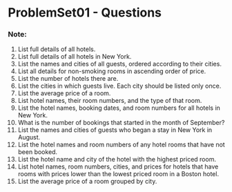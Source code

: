 # ProblemSet01 - Questions
### Note:

1. List full details of all hotels.
1. List full details of all hotels in New York.
1. List the names and cities of all guests, ordered according to their cities.
1. List all details for non-smoking rooms in ascending order of price.
1. List the number of hotels there are.
1. List the cities in which guests live. Each city should be listed only once.
1. List the average price of a room.
1. List hotel names, their room numbers, and the type of that room.
1. List the hotel names, booking dates, and room numbers for all hotels in New York.
1. What is the number of bookings that started in the month of September?
1. List the names and cities of guests who began a stay in New York in August.
1. List the hotel names and room numbers of any hotel rooms that have not been booked.
1. List the hotel name and city of the hotel with the highest priced room.
1. List hotel names, room numbers, cities, and prices for hotels that have rooms with prices lower than the lowest priced room in a Boston hotel.
1. List the average price of a room grouped by city.
